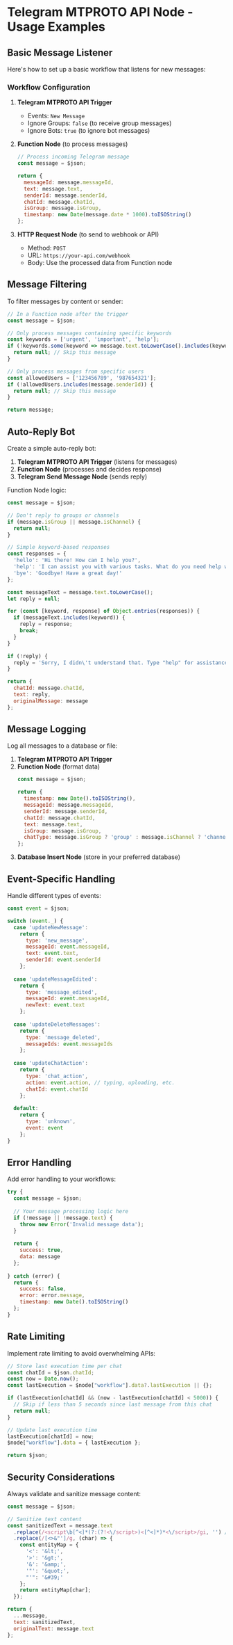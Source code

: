 # Telegram MTPROTO API Node - Usage Examples

## Basic Message Listener

Here's how to set up a basic workflow that listens for new messages:

### Workflow Configuration

1. **Telegram MTPROTO API Trigger**
   - Events: `New Message`
   - Ignore Groups: `false` (to receive group messages)
   - Ignore Bots: `true` (to ignore bot messages)

2. **Function Node** (to process messages)
   ```javascript
   // Process incoming Telegram message
   const message = $json;
   
   return {
     messageId: message.messageId,
     text: message.text,
     senderId: message.senderId,
     chatId: message.chatId,
     isGroup: message.isGroup,
     timestamp: new Date(message.date * 1000).toISOString()
   };
   ```

3. **HTTP Request Node** (to send to webhook or API)
   - Method: `POST`
   - URL: `https://your-api.com/webhook`
   - Body: Use the processed data from Function node

## Message Filtering

To filter messages by content or sender:

```javascript
// In a Function node after the trigger
const message = $json;

// Only process messages containing specific keywords
const keywords = ['urgent', 'important', 'help'];
if (!keywords.some(keyword => message.text.toLowerCase().includes(keyword))) {
  return null; // Skip this message
}

// Only process messages from specific users
const allowedUsers = ['123456789', '987654321'];
if (!allowedUsers.includes(message.senderId)) {
  return null; // Skip this message
}

return message;
```

## Auto-Reply Bot

Create a simple auto-reply bot:

1. **Telegram MTPROTO API Trigger** (listens for messages)
2. **Function Node** (processes and decides response)
3. **Telegram Send Message Node** (sends reply)

Function Node logic:
```javascript
const message = $json;

// Don't reply to groups or channels
if (message.isGroup || message.isChannel) {
  return null;
}

// Simple keyword-based responses
const responses = {
  'hello': 'Hi there! How can I help you?',
  'help': 'I can assist you with various tasks. What do you need help with?',
  'bye': 'Goodbye! Have a great day!'
};

const messageText = message.text.toLowerCase();
let reply = null;

for (const [keyword, response] of Object.entries(responses)) {
  if (messageText.includes(keyword)) {
    reply = response;
    break;
  }
}

if (!reply) {
  reply = 'Sorry, I didn\'t understand that. Type "help" for assistance.';
}

return {
  chatId: message.chatId,
  text: reply,
  originalMessage: message
};
```

## Message Logging

Log all messages to a database or file:

1. **Telegram MTPROTO API Trigger**
2. **Function Node** (format data)
   ```javascript
   const message = $json;
   
   return {
     timestamp: new Date().toISOString(),
     messageId: message.messageId,
     senderId: message.senderId,
     chatId: message.chatId,
     text: message.text,
     isGroup: message.isGroup,
     chatType: message.isGroup ? 'group' : message.isChannel ? 'channel' : 'private'
   };
   ```
3. **Database Insert Node** (store in your preferred database)

## Event-Specific Handling

Handle different types of events:

```javascript
const event = $json;

switch (event._) {
  case 'updateNewMessage':
    return {
      type: 'new_message',
      messageId: event.messageId,
      text: event.text,
      senderId: event.senderId
    };
    
  case 'updateMessageEdited':
    return {
      type: 'message_edited',
      messageId: event.messageId,
      newText: event.text
    };
    
  case 'updateDeleteMessages':
    return {
      type: 'message_deleted',
      messageIds: event.messageIds
    };
    
  case 'updateChatAction':
    return {
      type: 'chat_action',
      action: event.action, // typing, uploading, etc.
      chatId: event.chatId
    };
    
  default:
    return {
      type: 'unknown',
      event: event
    };
}
```

## Error Handling

Add error handling to your workflows:

```javascript
try {
  const message = $json;
  
  // Your message processing logic here
  if (!message || !message.text) {
    throw new Error('Invalid message data');
  }
  
  return {
    success: true,
    data: message
  };
  
} catch (error) {
  return {
    success: false,
    error: error.message,
    timestamp: new Date().toISOString()
  };
}
```

## Rate Limiting

Implement rate limiting to avoid overwhelming APIs:

```javascript
// Store last execution time per chat
const chatId = $json.chatId;
const now = Date.now();
const lastExecution = $node["workflow"].data?.lastExecution || {};

if (lastExecution[chatId] && (now - lastExecution[chatId] < 5000)) {
  // Skip if less than 5 seconds since last message from this chat
  return null;
}

// Update last execution time
lastExecution[chatId] = now;
$node["workflow"].data = { lastExecution };

return $json;
```

## Security Considerations

Always validate and sanitize message content:

```javascript
const message = $json;

// Sanitize text content
const sanitizedText = message.text
  .replace(/<script\b[^<]*(?:(?!<\/script>)<[^<]*)*<\/script>/gi, '') // Remove scripts
  .replace(/[<>&"']/g, (char) => {
    const entityMap = {
      '<': '&lt;',
      '>': '&gt;',
      '&': '&amp;',
      '"': '&quot;',
      "'": '&#39;'
    };
    return entityMap[char];
  });

return {
  ...message,
  text: sanitizedText,
  originalText: message.text
};
```
